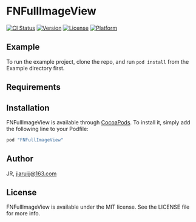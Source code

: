 # FNFullImageView

[![CI Status](http://img.shields.io/travis/王宝安/FNFullImageView.svg?style=flat)](https://travis-ci.org/王宝安/FNFullImageView)
[![Version](https://img.shields.io/cocoapods/v/FNFullImageView.svg?style=flat)](http://cocoapods.org/pods/FNFullImageView)
[![License](https://img.shields.io/cocoapods/l/FNFullImageView.svg?style=flat)](http://cocoapods.org/pods/FNFullImageView)
[![Platform](https://img.shields.io/cocoapods/p/FNFullImageView.svg?style=flat)](http://cocoapods.org/pods/FNFullImageView)

## Example

To run the example project, clone the repo, and run `pod install` from the Example directory first.

## Requirements

## Installation

FNFullImageView is available through [CocoaPods](http://cocoapods.org). To install
it, simply add the following line to your Podfile:

```ruby
pod "FNFullImageView"
```

## Author

JR, jiaruijj@163.com

## License

FNFullImageView is available under the MIT license. See the LICENSE file for more info.
